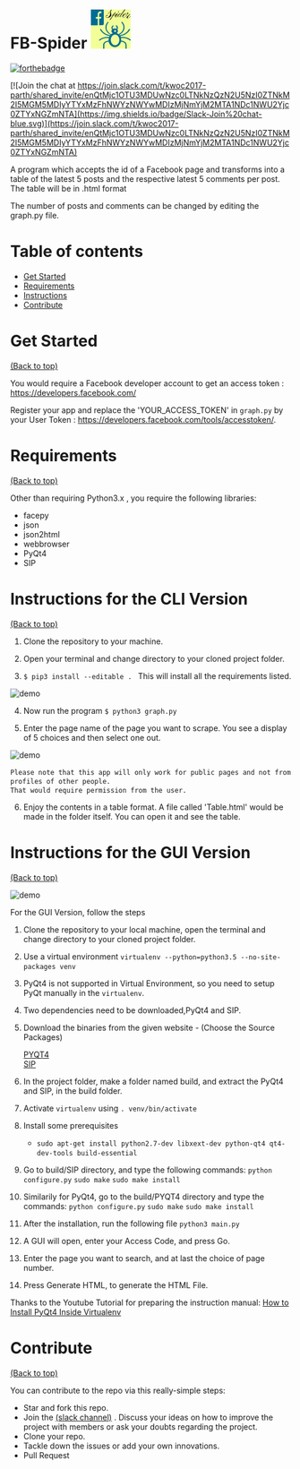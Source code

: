 # FB-Spider ![](/data/FBSpdrS.png?raw=true)

[![forthebadge](http://forthebadge.com/images/badges/made-with-python.svg)](http://forthebadge.com)

 [![Join the chat at https://join.slack.com/t/kwoc2017-parth/shared_invite/enQtMjc1OTU3MDUwNzc0LTNkNzQzN2U5NzI0ZTNkM2I5MGM5MDIyYTYxMzFhNWYzNWYwMDIzMjNmYjM2MTA1NDc1NWU2Yjc0ZTYxNGZmNTA](https://img.shields.io/badge/Slack-Join%20chat-blue.svg)](https://join.slack.com/t/kwoc2017-parth/shared_invite/enQtMjc1OTU3MDUwNzc0LTNkNzQzN2U5NzI0ZTNkM2I5MGM5MDIyYTYxMzFhNWYzNWYwMDIzMjNmYjM2MTA1NDc1NWU2Yjc0ZTYxNGZmNTA)

A program which accepts the id of a Facebook page and transforms into a table of the latest 5 posts and the respective latest 5 comments per post. The table will be in .html format 

The number of posts and comments can be changed by editing the graph.py file.

# Table of contents

- [Get Started](#get-started)
- [Requirements](#requirements)
- [Instructions](#instructions)
- [Contribute](#contribute)

# Get Started

[(Back to top)](#table-of-contents)

You would require a Facebook developer account to get an access token : https://developers.facebook.com/

Register your app and replace the 'YOUR_ACCESS_TOKEN' in `graph.py` by your User Token : https://developers.facebook.com/tools/accesstoken/.


# Requirements

[(Back to top)](#table-of-contents)

Other than requiring Python3.x , you require the following libraries:<br>
* facepy<br>
* json<br>
* json2html<br>
* webbrowser<br>
* PyQt4<br>
* SIP<br>


# Instructions for the CLI Version

[(Back to top)](#table-of-contents)

1. Clone the repository to your machine.

2. Open your terminal and change directory to your cloned project folder.

3. `$ pip3 install --editable . ` This will install all the requirements listed.

![demo](data/setup.gif)

4. Now run the program `$ python3 graph.py `

5. Enter the page name of the page you want to scrape. You see a display of 5 choices and then select one out. 

![demo](data/run.gif)

	Please note that this app will only work for public pages and not from profiles of other people.
	That would require permission from the user.
6. Enjoy the contents in a table format.
   A file called 'Table.html' would be made in the folder itself.
   You can open it and see the table.
   
# Instructions for the GUI Version

[(Back to top)](#table-of-contents)

![demo](data/Gui_version.gif)

For the GUI Version, follow the steps
1. Clone the repository to your local machine, open the terminal and change directory to your cloned project folder.
2. Use a virtual environment `virtualenv --python=python3.5 --no-site-packages venv` 
3. PyQt4 is not supported in Virtual Environment, so you need to setup PyQt manually in the `virtualenv`.
4. Two dependencies need to be downloaded,PyQt4 and SIP.
5. Download the binaries from the given website - (Choose the Source Packages)

    [PYQT4](https://www.riverbankcomputing.com/software/pyqt/download)  
    [SIP](https://www.riverbankcomputing.com/software/sip/download)
    
6. In the project folder, make a folder named build, and extract the PyQt4 and SIP, in the build folder.
7. Activate `virtualenv` using `. venv/bin/activate`
8. Install some prerequisites
   - `sudo apt-get install python2.7-dev libxext-dev python-qt4 qt4-dev-tools build-essential`
9. Go to build/SIP directory, and type the following commands:
   `python configure.py`
   `sudo make`
   `sudo make install`
10. Similarily for PyQt4, go to the build/PYQT4 directory and type the commands:
    `python configure.py`
    `sudo make`
    `sudo make install`
11. After the installation, run the following file `python3 main.py`
12. A GUI will open, enter your Access Code, and press Go.
13. Enter the page you want to search, and at last the choice of page number.
14. Press Generate HTML, to generate the HTML File.

Thanks to the Youtube Tutorial for preparing the instruction manual: [How to Install PyQt4 Inside Virtualenv](https://www.youtube.com/watch?v=6NDVP5inphM)

# Contribute

[(Back to top)](#table-of-contents)

You can contribute to the repo via this really-simple steps:<br>
* Star and fork this repo.<br>
* Join the [(slack channel)](#fb-spider) . Discuss your ideas on how to improve the project with members or ask your doubts regarding the project.<br>
* Clone your repo.<br>
* Tackle down the issues or add your own innovations.<br>
* Pull Request<br>
